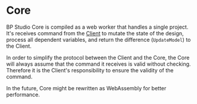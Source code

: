 
# Core

BP Studio Core is compiled as a web worker that handles a single project.
It's receives command from the [Client](../client/README.md) to mutate the state of the design,
process all dependent variables, and return the difference (`UpdateModel`) to the Client.

In order to simplify the protocol between the Client and the Core,
the Core will always assume that the command it receives is valid without checking.
Therefore it is the Client's responsibility to ensure the validity of the command.

In the future, Core might be rewritten as WebAssembly for better performance.
